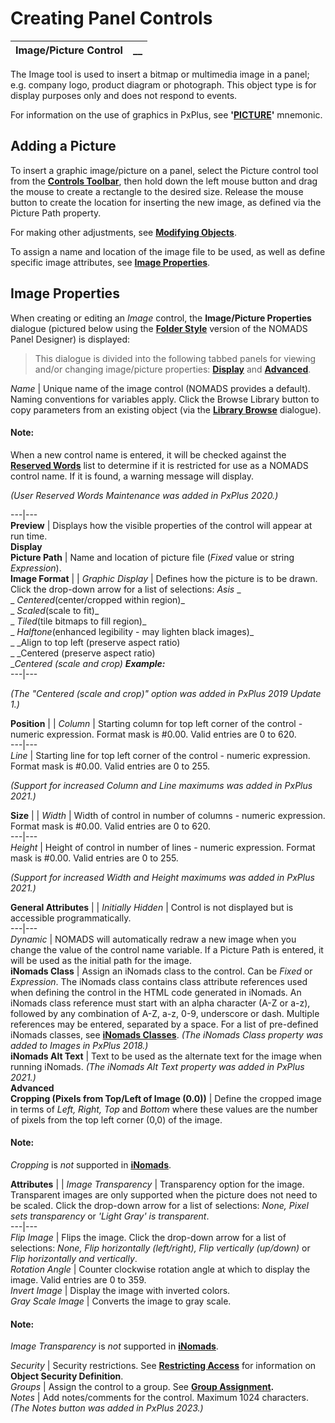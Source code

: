 # Creating Panel Controls

**Image/Picture Control** |  **__**  
---|---  
  
The Image tool is used to insert a bitmap or multimedia image in a panel; e.g. company logo, product diagram or photograph. This object type is for display purposes only and does not respond to events.

For information on the use of graphics in PxPlus, see **'[PICTURE](../../../mnemonics/picture.md)'** mnemonic.

## Adding a Picture

To insert a graphic image/picture on a panel, select the Picture control tool from the **[Controls Toolbar](../../Panel%20Designer/Drawing%20and%20Modifying%20Panel%20Objects/Controls%20Toolbox.md)**, then hold down the left mouse button and drag the mouse to create a rectangle to the desired size. Release the mouse button to create the location for inserting the new image, as defined via the Picture Path property.

For making other adjustments, see **[Modifying Objects](../../Panel%20Designer/Drawing%20and%20Modifying%20Panel%20Objects/Modifying%20Objects.md)**.

To assign a name and location of the image file to be used, as well as define specific image attributes, see **[Image Properties](Image.htm#imageproperties)**.

##  Image Properties

When creating or editing an _Image_ control, the **Image/Picture Properties** dialogue (pictured below using the **[Folder Style](../../Panel%20Designer/Folder%20Style/Using%20the%20Folder%20Style.md)** version of the NOMADS Panel Designer) is displayed:

> This dialogue is divided into the following tabbed panels for viewing and/or changing image/picture properties: **[Display](Image.htm#display)** and **[Advanced](Image.htm#advanced)**.

_Name_ |  Unique name of the image control (NOMADS provides a default). Naming conventions for variables apply. Click the Browse Library button to copy parameters from an existing object (via the **[Library Browse](../../Panel%20Designer/Drawing%20and%20Modifying%20Panel%20Objects/Library%20Browse.md)** dialogue).

#### **Note:**  
When a new control name is entered, it will be checked against the **[Reserved Words](../../../Reserved%20Words.md)** list to determine if it is restricted for use as a NOMADS control name. If it is found, a warning message will display.  
  
_(User Reserved Words Maintenance was added in PxPlus 2020.)_  
  
---|---  
**Preview** |  Displays how the visible properties of the control will appear at run time.  
**Display**  
**Picture Path** |  Name and location of picture file (_Fixed_ value or string _Expression_).  
**Image Format** |  |  _Graphic Display_ |  Defines how the picture is to be drawn. Click the drop-down arrow for a list of selections: _Asis_ _  
_ _Centered_(center/cropped within region)_  
_ _Scaled_(scale to fit)_  
_ _Tiled_(tile bitmaps to fill region)_  
_ _Halftone_(enhanced legibility - may lighten black images)_  
_ _Align to top left (preserve aspect ratio)  
_ _Centered (preserve aspect ratio)  
__Centered (scale and crop)_ **_Example:_**  
---|---  
  
_(The "Centered (scale and crop)" option was added in PxPlus 2019 Update 1.)_  
  
**Position** |  |  _Column_ |  Starting column for top left corner of the control - numeric expression. Format mask is #0.00. Valid entries are 0 to 620.  
---|---  
_Line_ |  Starting line for top left corner of the control - numeric expression. Format mask is #0.00. Valid entries are 0 to 255.  
  
_(Support for increased Column and Line maximums was added in PxPlus 2021.)_  
  
**Size** |  |  _Width_ |  Width of control in number of columns - numeric expression. Format mask is #0.00. Valid entries are 0 to 620.  
---|---  
_Height_ |  Height of control in number of lines - numeric expression. Format mask is #0.00. Valid entries are 0 to 255.  
  
_(Support for increased Width and Height maximums was added in PxPlus 2021.)_  
  
**General Attributes** |  |  _Initially Hidden_ |  Control is not displayed but is accessible programmatically.  
---|---  
_Dynamic_ |  NOMADS will automatically redraw a new image when you change the value of the control name variable. If a Picture Path is entered, it will be used as the initial path for the image.  
**iNomads Class** |  Assign an iNomads class to the control. Can be _Fixed_ or _Expression_. The iNomads class contains class attribute references used when defining the control in the HTML code generated in iNomads. An iNomads class reference must start with an alpha character (A-Z or a-z), followed by any combination of A-Z, a-z, 0-9, underscore or dash. Multiple references may be entered, separated by a space. For a list of pre-defined iNomads classes, see **[iNomads Classes](../../../iNOMADS/iNomads%20Classes.md)**. _(The iNomads Class property was added to Images in PxPlus 2018.)_  
**iNomads Alt Text** |  Text to be used as the alternate text for the image when running iNomads. _(The iNomads Alt Text property was added in PxPlus 2021.)_  
**Advanced**  
**Cropping (Pixels from Top/Left of Image (0.0))** |  Define the cropped image in terms of _Left, Right, Top_ and _Bottom_ where these values are the number of pixels from the top left corner (0,0) of the image.

#### **Note:**  
_Cropping_ is _not_ supported in [ **iNomads**](../../../iNOMADS/iNOMADS%20Introduction.md).  
  
**Attributes** |  |  _Image Transparency_ |  Transparency option for the image. Transparent images are only supported when the picture does not need to be scaled. Click the drop-down arrow for a list of selections: _None, Pixel sets transparency_ or _'Light Gray' is transparent_.  
---|---  
_Flip Image_ |  Flips the image. Click the drop-down arrow for a list of selections: _None, Flip horizontally (left/right), Flip vertically (up/down)_ or _Flip horizontally and vertically_.  
_Rotation Angle_ |  Counter clockwise rotation angle at which to display the image. Valid entries are 0 to 359.  
_Invert Image_ |  Display the image with inverted colors.  
_Gray Scale Image_ |  Converts the image to gray scale.  
  
#### **Note:**  
_Image Transparency_ is _not_ supported in [ **iNomads**](../../../iNOMADS/iNOMADS%20Introduction.md).  
  
_Security_ |  Security restrictions. See **[Restricting Access](../../System%20Maintenance%20Tools/Security%20Manager/Restricting%20Access.md)** for information on **Object Security Definition**.  
_Groups_ |  Assign the control to a group. See **[Group Assignment](../../NOMADS%20Development/Maintaining%20Library%20Objects/Group%20Assignment.md).**  
_Notes_ |  Add notes/comments for the control. Maximum 1024 characters. _(The Notes button was added in PxPlus 2023.)_
